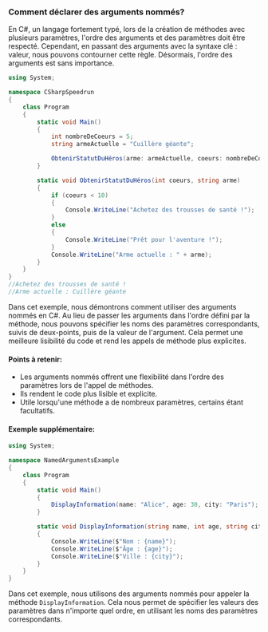 ### Comment déclarer des arguments nommés?

En C#, un langage fortement typé, lors de la création de méthodes avec plusieurs paramètres, l'ordre des arguments et des paramètres doit être respecté. Cependant, en passant des arguments avec la syntaxe clé : valeur, nous pouvons contourner cette règle. Désormais, l'ordre des arguments est sans importance.

```csharp
using System;

namespace CSharpSpeedrun
{
    class Program
    {
        static void Main()
        {
            int nombreDeCoeurs = 5; 
            string armeActuelle = "Cuillère géante";

            ObtenirStatutDuHéros(arme: armeActuelle, coeurs: nombreDeCoeurs);
        }

        static void ObtenirStatutDuHéros(int coeurs, string arme)
        {
            if (coeurs < 10)
            {
                Console.WriteLine("Achetez des trousses de santé !");
            }
            else
            {
                Console.WriteLine("Prêt pour l'aventure !");
            }
            Console.WriteLine("Arme actuelle : " + arme);
        }
    }
}
//Achetez des trousses de santé !
//Arme actuelle : Cuillère géante
```

Dans cet exemple, nous démontrons comment utiliser des arguments nommés en C#. Au lieu de passer les arguments dans l'ordre défini par la méthode, nous pouvons spécifier les noms des paramètres correspondants, suivis de deux-points, puis de la valeur de l'argument. Cela permet une meilleure lisibilité du code et rend les appels de méthode plus explicites.

#### Points à retenir:
- Les arguments nommés offrent une flexibilité dans l'ordre des paramètres lors de l'appel de méthodes.
- Ils rendent le code plus lisible et explicite.
- Utile lorsqu'une méthode a de nombreux paramètres, certains étant facultatifs.

#### Exemple supplémentaire:

```csharp
using System;

namespace NamedArgumentsExample
{
    class Program
    {
        static void Main()
        {
            DisplayInformation(name: "Alice", age: 30, city: "Paris");
        }

        static void DisplayInformation(string name, int age, string city)
        {
            Console.WriteLine($"Nom : {name}");
            Console.WriteLine($"Âge : {age}");
            Console.WriteLine($"Ville : {city}");
        }
    }
}
```

Dans cet exemple, nous utilisons des arguments nommés pour appeler la méthode `DisplayInformation`. Cela nous permet de spécifier les valeurs des paramètres dans n'importe quel ordre, en utilisant les noms des paramètres correspondants.